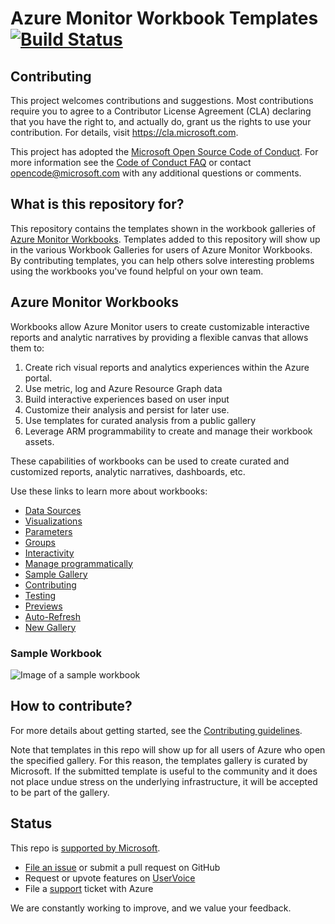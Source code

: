 # Azure Monitor Workbook Templates [![Build Status](https://github.com/microsoft/Application-Insights-Workbooks/workflows/Template%20Validation/badge.svg)](https://travis-ci.org/microsoft/Application-Insights-Workbooks)

## Contributing

This project welcomes contributions and suggestions. Most contributions require you to agree to a
Contributor License Agreement (CLA) declaring that you have the right to, and actually do, grant us
the rights to use your contribution. For details, visit <https://cla.microsoft.com>.

This project has adopted the [Microsoft Open Source Code of Conduct](https://opensource.microsoft.com/codeofconduct/).
For more information see the [Code of Conduct FAQ](https://opensource.microsoft.com/codeofconduct/faq/) or
contact [opencode@microsoft.com](mailto:opencode@microsoft.com) with any additional questions or comments.

## What is this repository for?

This repository contains the templates shown in the workbook galleries of [Azure Monitor Workbooks](https://docs.microsoft.com/azure/application-insights/app-insights-usage-workbooks). Templates added to this repository will show up in the various Workbook Galleries for users of Azure Monitor Workbooks. By contributing templates, you can help others solve interesting problems using the workbooks you've found helpful on your own team.

## Azure Monitor Workbooks

Workbooks allow Azure Monitor users to create customizable interactive reports and analytic narratives by providing a flexible canvas that allows them to:

1. Create rich visual reports and analytics experiences within the Azure portal.
2. Use metric, log and Azure Resource Graph data
3. Build interactive experiences based on user input
4. Customize their analysis and persist for later use.
5. Use templates for curated analysis from a public gallery
6. Leverage ARM programmability to create and manage their workbook assets.

These capabilities of workbooks can be used to create curated and customized reports, analytic narratives, dashboards, etc.

Use these links to learn more about workbooks:

* [Data Sources](Documentation/DataSources/DataSources.md)
* [Visualizations](Documentation/Visualizations/Visualizations.md)
* [Parameters](Documentation/Parameters/Parameters.md)
* [Groups](Documentation/Groups/Groups.md)
* [Interactivity](Documentation/Interactivity.md)
* [Manage programmatically](Documentation/Programmatically.md)
* [Sample Gallery](Documentation/Samples/Samples.md)
* [Contributing](Documentation/Contributing.md)
* [Testing](Documentation/Contributing.md#how-to-test-your-changes)
* [Previews](Documentation/Contributing.md#testing-preview-workbook-templates)
* [Auto-Refresh](Documentation/AutoRefresh.md)
* [New Gallery](Documentation/Gallery.md)

### Sample Workbook
![Image of a sample workbook](Documentation/Images/WorkbookExample.png)

## How to contribute?

For more details about getting started, see the [Contributing guidelines](CONTRIBUTING.md).

Note that templates in this repo will show up for all users of Azure who open the specified gallery. For this reason, the templates gallery is curated by Microsoft. If the submitted template is useful to the community and it does not place undue stress on the underlying infrastructure, it will be accepted to be part of the gallery.

## Status
This repo is [supported by Microsoft](https://docs.microsoft.com/en-us/azure/azure-monitor).
* [File an issue](new-issue) or submit a pull request on GitHub
* Request or upvote features on [UserVoice](https://feedback.azure.com/forums/913690-azure-monitor)
* File a [support](https://docs.microsoft.com/en-us/azure/azure-supportability/how-to-create-azure-support-request) ticket with Azure

We are constantly working to improve, and we value your feedback.
